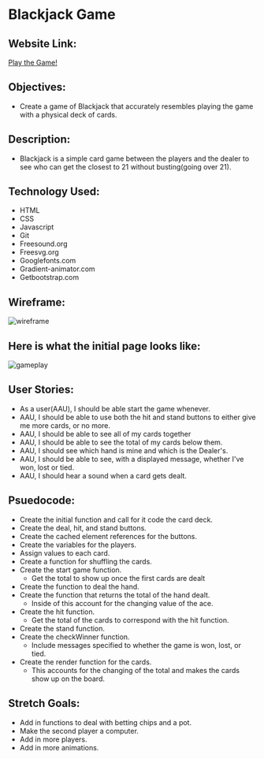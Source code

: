 # Blackjack Game  


## Website Link:  

[Play the Game!](http://unit1-blackjack.surge.sh/)

## Objectives:
* Create a game of Blackjack that accurately resembles playing the game with a physical deck of cards.

## Description:
* Blackjack is a simple card game between the players and the dealer to see who can get the closest to 21 without busting(going over 21).
  
## Technology Used:
* HTML
* CSS
* Javascript
* Git
* Freesound.org
* Freesvg.org
* Googlefonts.com
* Gradient-animator.com
* Getbootstrap.com


## Wireframe:  
![wireframe](https://i.imgur.com/aeY8AjV.png)

## Here is what the initial page looks like:
![gameplay](https://i.imgur.com/joBs6QG.png)


## User Stories:
* As a user(AAU), I should be able start the game whenever.
* AAU, I should be able to use both the hit and stand buttons to either give me more cards, or no more.
* AAU, I should be able to see all of my cards together
* AAU, I should be able to see the total of my cards below them.
* AAU, I should see which hand is mine and which is the Dealer's.
* AAU, I should be able to see, with a displayed message, whether I've won, lost or tied.
* AAU, I should hear a sound when a card gets dealt.


## Psuedocode:   
* Create the initial function and call for it code the card deck.
* Create the deal, hit, and stand buttons.
* Create the cached element references for the buttons.
* Create the variables for the players.
* Assign values to each card.
* Create a function for shuffling the cards.
* Create the start game function.
  * Get the total to show up once the first cards are dealt
* Create the function to deal the hand.
* Create the function that returns the total of the hand dealt.
  * Inside of this account for the changing value of the ace.
* Create the hit function.
  * Get the total of the cards to correspond with the hit function.
* Create the stand function.
* Create the checkWinner function.
  * Include messages specified to whether the game is won, lost, or tied.
* Create the render function for the cards.
  * This accounts for the changing of the total and makes the cards show up on the board.



## Stretch Goals:
* Add in functions to deal with betting chips and a pot.
* Make the second player a computer.
* Add in more players.
* Add in more animations.
  